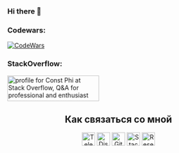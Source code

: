 ### Hi there 👋

### Codewars:
[![CodeWars](https://www.codewars.com/users/Const-Phi/badges/large)](https://www.codewars.com/users/Const-Phi/)

### StackOverflow:
<a href="https://stackoverflow.com/users/2761685/const-phi"><img src="https://stackoverflow.com/users/flair/2761685.png?theme=dark" width="208" height="58" alt="profile for Const Phi at Stack Overflow, Q&amp;A for professional and enthusiast programmers" title="profile for Const Phi at Stack Overflow, Q&amp;A for professional and enthusiast programmers"></a>

<!--
### Statistics:
![Top Langs](https://github-readme-stats.vercel.app/api/top-langs/?username=Const-Phi&count_private=true&langs_count=10&theme=dark&layout=compact)

![GitHub stats](https://github-readme-stats.vercel.app/api?username=Const-Phi&count_private=true&show_icons=true&theme=dark)
-->

<h2 align="center">Как связаться со мной</h2>

<div align="center">
<a href="https://t.me/const_phi" target="_blank"><img align="center" alt="Telegram" height="30" src="https://cdn.jsdelivr.net/npm/simple-icons@3.13.0/icons/telegram.svg"/></a>
<!--
<a href="https://wa.me/7xxxxxxxxxx" target="_blank"><img align="center" alt="What's App" height="30" src="https://cdn.jsdelivr.net/npm/simple-icons@3.0.1/icons/whatsapp.svg"/></a>
-->
<a href="https://discord.com/users/619441845457518600" target="_blank"><img align="center" alt="Discord" height="30" src="https://cdn.jsdelivr.net/npm/simple-icons@3.0.1/icons/discord.svg" alt="Discord"/></a>
<a href="https://gitflic.ru/user/const-phi" target="_blank"><img align="center" alt="GitFlic" height="30" src="https://gitflic.ru/static/image/favicon/ms-icon-144x144.png"/></a>
<a href="https://stackoverflow.com/users/2761685/const-phi" target="_blank"><img align="center" alt="StackOverflow" height="30" src="https://cdn.jsdelivr.net/npm/simple-icons@v3/icons/stackoverflow.svg"/></a>
<a href="https://www.researchgate.net/profile/Filipchenko-Mikhailovich" target="_blank"><img align="center" alt="ResearchGate" height="30" src="https://cdn.jsdelivr.net/npm/simple-icons@3.0.1/icons/researchgate.svg"/></a>
<!--
<a href="https://www.researchgate.net/profile/Filipchenko-Mikhailovich" target="_blank"><img align="center" alt="ResearchGate" height="30" src="https://cdn.jsdelivr.net/npm/simple-icons@3.0.1/icons/scopus.svg"/></a>
<a
id="cy-effective-orcid-url"
class="underline"
 href="https://orcid.org/0000-0001-8031-2482"
 target="orcid.widget"
 rel="me noopener noreferrer"
 style="vertical-align: center">
 <img
	src="https://orcid.org/sites/default/files/images/orcid_16x16.png"
	style="height: 30; margin-inline-start: 0.5em"
	alt="ORCID iD icon"/>
</a>
-->
</div>
